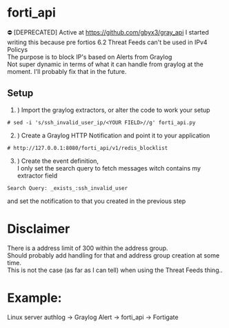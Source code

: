 # forti_api
:no_entry: [DEPRECATED] Active at https://github.com/gbyx3/gray_api
I started writing this because pre fortios 6.2 Threat Feeds can't be used in IPv4 Policys  
The purpose is to block IP's based on Alerts from Graylog  
Not super dynamic in terms of what it can handle from graylog at the moment. I'll probably fix that in the future.  


## Setup

1. ) Import the graylog extractors, or alter the code to work your setup  
```
# sed -i 's/ssh_invalid_user_ip/<YOUR FIELD>//g' forti_api.py
```
  
2. ) Create a Graylog HTTP Notification and point it to your application
```
# http://127.0.0.1:8080/forti_api/v1/redis_blocklist
```

3. ) Create the event definition,  
I only set the search query to fetch messages witch contains my extractor field  
```
Search Query: _exists_:ssh_invalid_user
```
and set the notification to that you created in the previous step  


# Disclaimer
There is a address limit of 300 within the address group.  
Should probably add handling for that and address group creation at some time.  
This is not the case (as far as I can tell) when using the Threat Feeds thing..  


# Example:
Linux server authlog -> Graylog Alert -> forti_api -> Fortigate  
